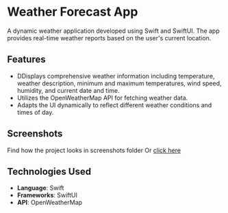 # Weather Forecast App

A dynamic weather application developed using Swift and SwiftUI. The app provides real-time weather reports based on the user's current location.

## Features

- DDisplays comprehensive weather information including temperature, weather description, minimum and maximum temperatures, wind speed, humidity, and current date and time.
- Utilizes the OpenWeatherMap API for fetching weather data.
- Adapts the UI dynamically to reflect different weather conditions and times of day.

## Screenshots

Find how the project looks in screenshots folder Or [click here](https://github.com/Abhinav0826/Climate-Outlook/tree/main/Screenshots)


## Technologies Used

- **Language**: Swift
- **Frameworks**: SwiftUI
- **API**: OpenWeatherMap
